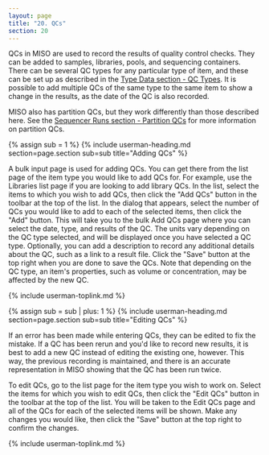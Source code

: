 ```yaml
---
layout: page
title: "20. QCs"
section: 20
---
```


QCs in MISO are used to record the results of quality control checks. They can be added to samples, libraries, pools,
and sequencing containers. There can be several QC types for any particular type of item, and these can be set up as
described in the [Type Data section - QC Types](type_data.html#qc_types). It is possible to add multiple QCs of the
same type to the same item to show a change in the results, as the date of the QC is also recorded.

MISO also has partition QCs, but they work differently than those described here. See the
[Sequencer Runs section - Partition QCs](runs.html#partition_qcs) for more information on partition QCs.

{% assign sub = 1 %}
{% include userman-heading.md section=page.section sub=sub title="Adding QCs" %}

A bulk input page is used for adding QCs. You can get there from the list page of the item type you would like to add
QCs for. For example, use the Libraries list page if you are looking to add library QCs. In the list, select the items
to which you wish to add QCs, then click the "Add QCs" button in the toolbar at the top of the list. In the dialog that
appears, select the number of QCs you would like to add to each of the selected items, then click the "Add" button.
This will take you to the bulk Add QCs page where you can select the date, type, and results of the QC. The units vary
depending on the QC type selected, and will be displayed once you have selected a QC type. Optionally, you can add a
description to record any additional details about the QC, such as a link to a result file. Click the "Save" button at
the top right when you are done to save the QCs. Note that depending on the QC type, an item's properties, such as
volume or concentration, may be affected by the new QC.

{% include userman-toplink.md %}

{% assign sub = sub | plus: 1 %}
{% include userman-heading.md section=page.section sub=sub title="Editing QCs" %}

If an error has been made while entering QCs, they can be edited to fix the mistake. If a QC has been rerun and you'd
like to record new results, it is best to add a new QC instead of editing the existing one, however. This way, the
previous recording is maintained, and there is an accurate representation in MISO showing that the QC has been run
twice.

To edit QCs, go to the list page for the item type you wish to work on. Select the items for which you wish to edit
QCs, then click the "Edit QCs" button in the toolbar at the top of the list. You will be taken to the Edit QCs page
and all of the QCs for each of the selected items will be shown. Make any changes you would like, then click the "Save"
button at the top right to confirm the changes.

{% include userman-toplink.md %}

